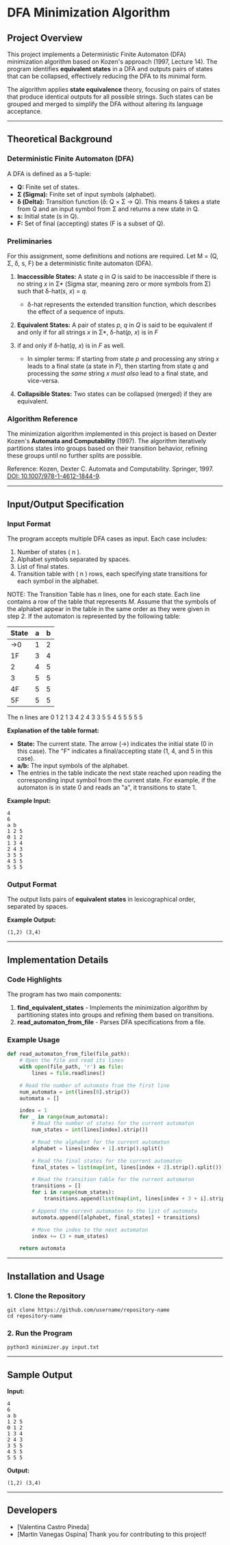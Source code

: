 # DFA Minimization Algorithm

## Project Overview
This project implements a Deterministic Finite Automaton (DFA) minimization algorithm based on Kozen's approach (1997, Lecture 14). The program identifies **equivalent states** in a DFA and outputs pairs of states that can be collapsed, effectively reducing the DFA to its minimal form.

The algorithm applies **state equivalence** theory, focusing on pairs of states that produce identical outputs for all possible strings. Such states can be grouped and merged to simplify the DFA without altering its language acceptance.

---

## Theoretical Background
### Deterministic Finite Automaton (DFA)
A DFA is defined as a 5-tuple:
*   **Q:** Finite set of states.
*   **Σ (Sigma):** Finite set of input symbols (alphabet).
*   **δ (Delta):** Transition function (δ: Q × Σ → Q). This means δ takes a state from Q and an input symbol from Σ and returns a new state in Q.
*   **s:** Initial state (s in Q).
*   **F:** Set of final (accepting) states (F is a subset of Q).
### Preliminaries

For this assignment, some definitions and notions are required. Let M = (Q, Σ, δ, s, F) be a deterministic finite automaton (DFA).

1.  **Inaccessible States:** A state *q* in *Q* is said to be inaccessible if there is no string *x* in Σ* (Sigma star, meaning zero or more symbols from Σ) such that δ-hat(*s*, *x*) = *q*.

    *   δ-hat represents the extended transition function, which describes the effect of a sequence of inputs.

2.  **Equivalent States:** A pair of states *p*, *q* in *Q* is said to be equivalent if and only if for all strings *x* in Σ*, δ-hat(*p*, *x*) is in *F*
3.  if and only if δ-hat(*q*, *x*) is in *F* as well.

    *   In simpler terms: If starting from state *p* and processing any string *x* leads to a final state (a state in *F*), then starting from state *q* and processing the *same* string *x* *must also* lead to a final state, and vice-versa.

4.  **Collapsible States:** Two states can be collapsed (merged) if they are equivalent.

### Algorithm Reference
The minimization algorithm implemented in this project is based on Dexter Kozen's **Automata and Computability** (1997). The algorithm iteratively partitions states into groups based on their transition behavior, refining these groups until no further splits are possible.

Reference:
Kozen, Dexter C. Automata and Computability. Springer, 1997. [DOI: 10.1007/978-1-4612-1844-9](https://doi.org/10.1007/978-1-4612-1844-9).

---

## Input/Output Specification
### Input Format
The program accepts multiple DFA cases as input. Each case includes:
1. Number of states \( n \).
2. Alphabet symbols separated by spaces.
3. List of final states.
4. Transition table with \( n \) rows, each specifying state transitions for each symbol in the alphabet.

NOTE: The Transition Table has *n* lines, one for each state. Each line contains a row of the table that represents *M*. Assume that the symbols of the alphabet appear in the table in the same order as they were given in step 2. If the automaton is represented by the following table:

| State | a | b |
|---|---|---|
| →0 | 1 | 2 |
| 1F | 3 | 4 |
| 2 | 4 | 5 |
| 3 | 5 | 5 |
| 4F | 5 | 5 |
| 5F | 5 | 5 |

 The n lines are
 0 1 2
 1 3 4
 2 4 3
 3 5 5
 4 5 5
 5 5 5

**Explanation of the table format:**

*   **State:** The current state. The arrow (→) indicates the initial state (0 in this case). The "F" indicates a final/accepting state (1, 4, and 5 in this case).
*   **a/b:** The input symbols of the alphabet.
*   The entries in the table indicate the next state reached upon reading the corresponding input symbol from the current state. For example, if the automaton is in state 0 and reads an "a", it transitions to state 1.

**Example Input:**
```
4
6
a b
1 2 5
0 1 2
1 3 4
2 4 3
3 5 5
4 5 5
5 5 5
```

### Output Format
The output lists pairs of **equivalent states** in lexicographical order, separated by spaces.

**Example Output:**
```
(1,2) (3,4)
```

---

## Implementation Details
### Code Highlights
The program has two main components:
1. **find_equivalent_states** - Implements the minimization algorithm by partitioning states into groups and refining them based on transitions.
2. **read_automaton_from_file** - Parses DFA specifications from a file.

### Example Usage
```python
def read_automaton_from_file(file_path):
    # Open the file and read its lines
    with open(file_path, 'r') as file:
        lines = file.readlines()

    # Read the number of automata from the first line
    num_automata = int(lines[0].strip())
    automata = []

    index = 1
    for _ in range(num_automata):
        # Read the number of states for the current automaton
        num_states = int(lines[index].strip())

        # Read the alphabet for the current automaton
        alphabet = lines[index + 1].strip().split()

        # Read the final states for the current automaton
        final_states = list(map(int, lines[index + 2].strip().split()))

        # Read the transition table for the current automaton
        transitions = []
        for i in range(num_states):
            transitions.append(list(map(int, lines[index + 3 + i].strip().split())))

        # Append the current automaton to the list of automata
        automata.append([alphabet, final_states] + transitions)

        # Move the index to the next automaton
        index += (3 + num_states)

    return automata
```

---

## Installation and Usage
### 1. Clone the Repository
```
git clone https://github.com/username/repository-name
cd repository-name
```

### 2. Run the Program
```
python3 minimizer.py input.txt
```

---

## Sample Output
**Input:**
```
4
6
a b
1 2 5
0 1 2
1 3 4
2 4 3
3 5 5
4 5 5
5 5 5
```

**Output:**
```
(1,2) (3,4)
```

---

## Developers
- [Valentina Castro Pineda]
- [Martin Vanegas Ospina]
Thank you for contributing to this project!
